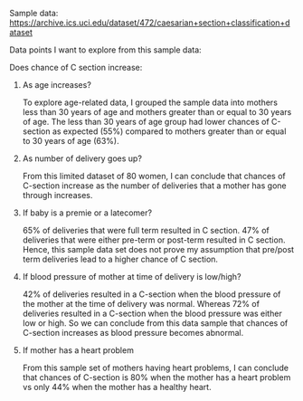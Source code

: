 Sample data:
https://archive.ics.uci.edu/dataset/472/caesarian+section+classification+dataset

Data points I want to explore from this sample data:

Does chance of C section increase:
1. As age increases?

   To explore age-related data, I grouped the sample data into mothers less than 30 years of age and mothers greater than or equal to 30 years of age. The less than 30 years of age group had lower chances of C-section as expected (55%) compared to mothers greater than or equal to 30 years of age (63%).
   
2. As number of delivery goes up?

   From this limited dataset of 80 women, I can conclude that chances of C-section increase as the number of deliveries that a mother has gone through increases.
   
3. If baby is a premie or a latecomer?

   65% of deliveries that were full term resulted in C section. 47% of deliveries that were either pre-term or post-term resulted in C section. Hence, this sample data set     does not prove my assumption that pre/post term deliveries lead to a higher chance of C section.
   
4. If blood pressure of mother at time of delivery is low/high?

   42% of deliveries resulted in a C-section when the blood pressure of the mother at the time of delivery was normal. Whereas 72% of deliveries resulted in a C-section when the blood pressure was either low or high. So we can conclude from this data sample that chances of C-section increases as blood pressure becomes abnormal.
   
5. If mother has a heart problem

   From this sample set of mothers having heart problems, I can conclude that chances of C-section is 80% when the mother has a heart problem vs only 44% when the mother has a healthy heart.
   

